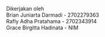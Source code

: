 Dikerjakan oleh <br />
Brian Juniarta Darmadi - 2702279363 <br />
Rafly Adha Pratahama - 2702343914 <br />
Grace Birgitta Hadinata - NIM <br />
